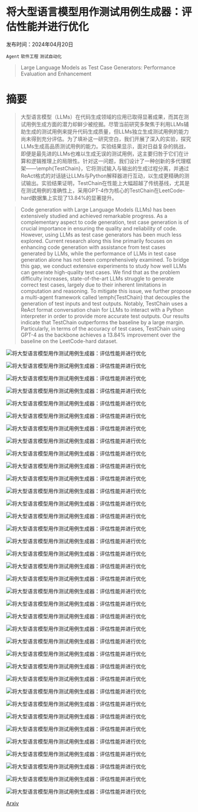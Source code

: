 # 将大型语言模型用作测试用例生成器：评估性能并进行优化

发布时间：2024年04月20日

`Agent` `软件工程` `测试自动化`

> Large Language Models as Test Case Generators: Performance Evaluation and Enhancement

# 摘要

> 大型语言模型（LLMs）在代码生成领域的应用已取得显著成果，而其在测试用例生成方面的潜力却鲜少被挖掘。尽管当前研究多聚焦于利用LLMs辅助生成的测试用例来提升代码生成质量，但LLMs独立生成测试用例的能力尚未得到充分评估。为了填补这一研究空白，我们开展了深入的实验，探究LLMs生成高品质测试用例的能力。实验结果显示，面对日益复杂的挑战，即便是最先进的LLMs也难以生成无误的测试用例，这主要归咎于它们在计算和逻辑推理上的局限性。针对这一问题，我们设计了一种创新的多代理框架——\emph{TestChain}，它将测试输入与输出的生成过程分离，并通过ReAct格式的对话链让LLMs与Python解释器进行互动，以生成更精确的测试输出。实验结果证明，TestChain在性能上大幅超越了传统基线，尤其是在测试用例的准确性上，采用GPT-4作为核心的TestChain在LeetCode-hard数据集上实现了13.84%的显著提升。

> Code generation with Large Language Models (LLMs) has been extensively studied and achieved remarkable progress. As a complementary aspect to code generation, test case generation is of crucial importance in ensuring the quality and reliability of code. However, using LLMs as test case generators has been much less explored. Current research along this line primarily focuses on enhancing code generation with assistance from test cases generated by LLMs, while the performance of LLMs in test case generation alone has not been comprehensively examined. To bridge this gap, we conduct extensive experiments to study how well LLMs can generate high-quality test cases. We find that as the problem difficulty increases, state-of-the-art LLMs struggle to generate correct test cases, largely due to their inherent limitations in computation and reasoning. To mitigate this issue, we further propose a multi-agent framework called \emph{TestChain} that decouples the generation of test inputs and test outputs. Notably, TestChain uses a ReAct format conversation chain for LLMs to interact with a Python interpreter in order to provide more accurate test outputs. Our results indicate that TestChain outperforms the baseline by a large margin. Particularly, in terms of the accuracy of test cases, TestChain using GPT-4 as the backbone achieves a 13.84\% improvement over the baseline on the LeetCode-hard dataset.

![将大型语言模型用作测试用例生成器：评估性能并进行优化](../../../paper_images/2404.13340/x1.png)

![将大型语言模型用作测试用例生成器：评估性能并进行优化](../../../paper_images/2404.13340/x2.png)

![将大型语言模型用作测试用例生成器：评估性能并进行优化](../../../paper_images/2404.13340/x3.png)

![将大型语言模型用作测试用例生成器：评估性能并进行优化](../../../paper_images/2404.13340/x4.png)

![将大型语言模型用作测试用例生成器：评估性能并进行优化](../../../paper_images/2404.13340/x5.png)

![将大型语言模型用作测试用例生成器：评估性能并进行优化](../../../paper_images/2404.13340/x6.png)

![将大型语言模型用作测试用例生成器：评估性能并进行优化](../../../paper_images/2404.13340/x7.png)

![将大型语言模型用作测试用例生成器：评估性能并进行优化](../../../paper_images/2404.13340/x8.png)

![将大型语言模型用作测试用例生成器：评估性能并进行优化](../../../paper_images/2404.13340/x9.png)

![将大型语言模型用作测试用例生成器：评估性能并进行优化](../../../paper_images/2404.13340/x10.png)

![将大型语言模型用作测试用例生成器：评估性能并进行优化](../../../paper_images/2404.13340/x11.png)

![将大型语言模型用作测试用例生成器：评估性能并进行优化](../../../paper_images/2404.13340/x12.png)

![将大型语言模型用作测试用例生成器：评估性能并进行优化](../../../paper_images/2404.13340/x13.png)

![将大型语言模型用作测试用例生成器：评估性能并进行优化](../../../paper_images/2404.13340/x14.png)

![将大型语言模型用作测试用例生成器：评估性能并进行优化](../../../paper_images/2404.13340/x15.png)

![将大型语言模型用作测试用例生成器：评估性能并进行优化](../../../paper_images/2404.13340/x16.png)

![将大型语言模型用作测试用例生成器：评估性能并进行优化](../../../paper_images/2404.13340/x17.png)

![将大型语言模型用作测试用例生成器：评估性能并进行优化](../../../paper_images/2404.13340/x18.png)

![将大型语言模型用作测试用例生成器：评估性能并进行优化](../../../paper_images/2404.13340/x19.png)

![将大型语言模型用作测试用例生成器：评估性能并进行优化](../../../paper_images/2404.13340/x20.png)

![将大型语言模型用作测试用例生成器：评估性能并进行优化](../../../paper_images/2404.13340/x21.png)

![将大型语言模型用作测试用例生成器：评估性能并进行优化](../../../paper_images/2404.13340/x22.png)

![将大型语言模型用作测试用例生成器：评估性能并进行优化](../../../paper_images/2404.13340/x23.png)

![将大型语言模型用作测试用例生成器：评估性能并进行优化](../../../paper_images/2404.13340/x24.png)

![将大型语言模型用作测试用例生成器：评估性能并进行优化](../../../paper_images/2404.13340/x25.png)

![将大型语言模型用作测试用例生成器：评估性能并进行优化](../../../paper_images/2404.13340/x26.png)

![将大型语言模型用作测试用例生成器：评估性能并进行优化](../../../paper_images/2404.13340/x27.png)

![将大型语言模型用作测试用例生成器：评估性能并进行优化](../../../paper_images/2404.13340/x28.png)

![将大型语言模型用作测试用例生成器：评估性能并进行优化](../../../paper_images/2404.13340/x29.png)

![将大型语言模型用作测试用例生成器：评估性能并进行优化](../../../paper_images/2404.13340/x30.png)

![将大型语言模型用作测试用例生成器：评估性能并进行优化](../../../paper_images/2404.13340/x31.png)

![将大型语言模型用作测试用例生成器：评估性能并进行优化](../../../paper_images/2404.13340/x32.png)

![将大型语言模型用作测试用例生成器：评估性能并进行优化](../../../paper_images/2404.13340/x33.png)

![将大型语言模型用作测试用例生成器：评估性能并进行优化](../../../paper_images/2404.13340/x34.png)

![将大型语言模型用作测试用例生成器：评估性能并进行优化](../../../paper_images/2404.13340/x35.png)

![将大型语言模型用作测试用例生成器：评估性能并进行优化](../../../paper_images/2404.13340/x36.png)

[Arxiv](https://arxiv.org/abs/2404.13340)